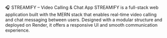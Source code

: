 🎧 STREAMIFY – Video Calling & Chat App
STREAMIFY is a full-stack web application built with the MERN stack that enables real-time video calling and chat messaging between users. Designed with a modular structure and deployed on Render, it offers a responsive UI and smooth communication experience.
